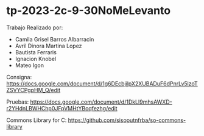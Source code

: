 # tp-2023-2c-9-30NoMeLevanto

Trabajo Realizado por:
- Camila Grisel Barros Albarracin
- Avril Dinora Martina Lopez
- Bautista Ferraris
- Ignacion Knobel
- Mateo Igon

Consigna:
https://docs.google.com/document/d/1g6DEcbjilpX2XUBADuF6dPnrLv5lzoTZSVYCPgpHM_Q/edit

Pruebas:
https://docs.google.com/document/d/1DkLI9mhsAWXD-r2YHdnLBWHChp0JFpVMHtYBoqfezhg/edit

Commons Library for C:
https://github.com/sisoputnfrba/so-commons-library
